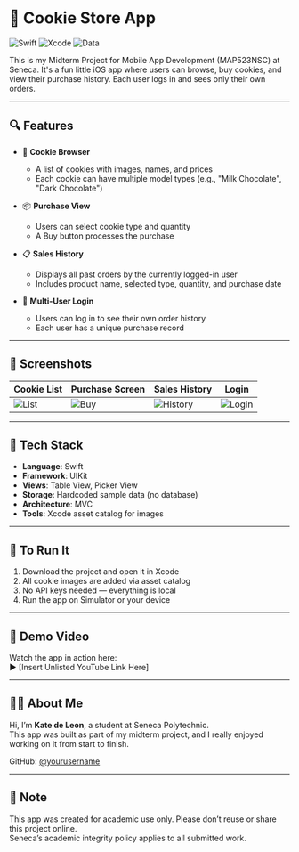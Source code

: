 # 🍪 Cookie Store App

![Swift](https://img.shields.io/badge/Swift-5.0-orange?style=for-the-badge&logo=swift)
![Xcode](https://img.shields.io/badge/Xcode-UIKit-blue?style=for-the-badge&logo=xcode)
![Data](https://img.shields.io/badge/Data-Hardcoded-lightgrey?style=for-the-badge)

This is my Midterm Project for Mobile App Development (MAP523NSC) at Seneca. It's a fun little iOS app where users can browse, buy cookies, and view their purchase history. Each user logs in and sees only their own orders.

---

## 🔍 Features

- 🛒 **Cookie Browser**
  - A list of cookies with images, names, and prices
  - Each cookie can have multiple model types (e.g., "Milk Chocolate", "Dark Chocolate")

- 📦 **Purchase View**
  - Users can select cookie type and quantity
  - A Buy button processes the purchase

- 📋 **Sales History**
  - Displays all past orders by the currently logged-in user
  - Includes product name, selected type, quantity, and purchase date

- 👤 **Multi-User Login**
  - Users can log in to see their own order history
  - Each user has a unique purchase record

---

## 📸 Screenshots

| Cookie List | Purchase Screen | Sales History | Login |
|-------------|------------------|----------------|--------|
| ![List](https://via.placeholder.com/150x300.png?text=Cookie+List) | ![Buy](https://via.placeholder.com/150x300.png?text=Purchase+View) | ![History](https://via.placeholder.com/150x300.png?text=Sales+History) | ![Login](https://via.placeholder.com/150x300.png?text=Login+Screen) |

---

## 🧰 Tech Stack

- **Language**: Swift
- **Framework**: UIKit
- **Views**: Table View, Picker View
- **Storage**: Hardcoded sample data (no database)
- **Architecture**: MVC
- **Tools**: Xcode asset catalog for images

---

## 🚀 To Run It

1. Download the project and open it in Xcode
2. All cookie images are added via asset catalog
3. No API keys needed — everything is local
4. Run the app on Simulator or your device

---

## 🎥 Demo Video

Watch the app in action here:  
▶️ [Insert Unlisted YouTube Link Here]

---

## 👩‍💻 About Me

Hi, I’m **Kate de Leon**, a student at Seneca Polytechnic.  
This app was built as part of my midterm project, and I really enjoyed working on it from start to finish.

GitHub: [@yourusername](https://github.com/keirisa)

---

## 📎 Note

This app was created for academic use only. Please don’t reuse or share this project online.  
Seneca’s academic integrity policy applies to all submitted work.

